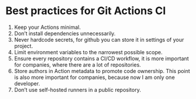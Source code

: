 # Best practices for Git Actions CI

1. Keep your Actions minimal.
2. Don’t install dependencies unnecessarily.
3. Never hardcode secrets, for github you can store it in settings of your project.
4. Limit environment variables to the narrowest possible scope.
5. Ensure every repository contains a CI/CD workflow, it is more important for companies, where there are a lot of repositories.
6. Store authors in Action metadata to promote code ownership. This point is also more important for companies, because now I am only one developer.
7. Don’t use self-hosted runners in a public repository.
